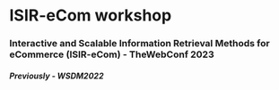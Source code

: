# ISIR-eCom workshop 
### Interactive and Scalable Information Retrieval Methods for eCommerce (ISIR-eCom) - TheWebConf 2023

##### Previously - WSDM2022
